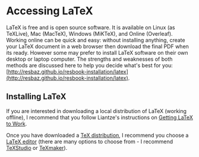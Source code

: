 # Accessing LaTeX

LaTeX is free and is open source software. It is available on Linux \(as TeXLive\), Mac \(MacTeX\), Windows \(MiKTeX\), and Online \(Overleaf\). Working online can be quick and easy: without installing anything, create your LaTeX document in a web browser then download the final PDF when its ready. However some may prefer to install LaTeX software on their own desktop or laptop computer. The strengths and weaknesses of both methods are discussed here to help you decide what's best for you: [http://resbaz.github.io/resbook-installation/latex](http://resbaz.github.io/resbook-installation/latex).

## Installing LaTeX

If you are interested in downloading a local distribution of LaTeX \(working offline\), I recommend that you follow Liantze's instructions on [Getting LaTeX to Work](http://liantze.penguinattack.org/getlatex.html). 

Once you have downloaded a [TeX distribution](https://www.latex-project.org/get/#tex-distributions), I recommend you choose a [LaTeX editor](https://beebom.com/best-latex-editors) \(there are many options to choose from - I recommend [TeXStudio](http://www.texstudio.org) or [TeXmaker](http://www.xm1math.net/texmaker)\).

